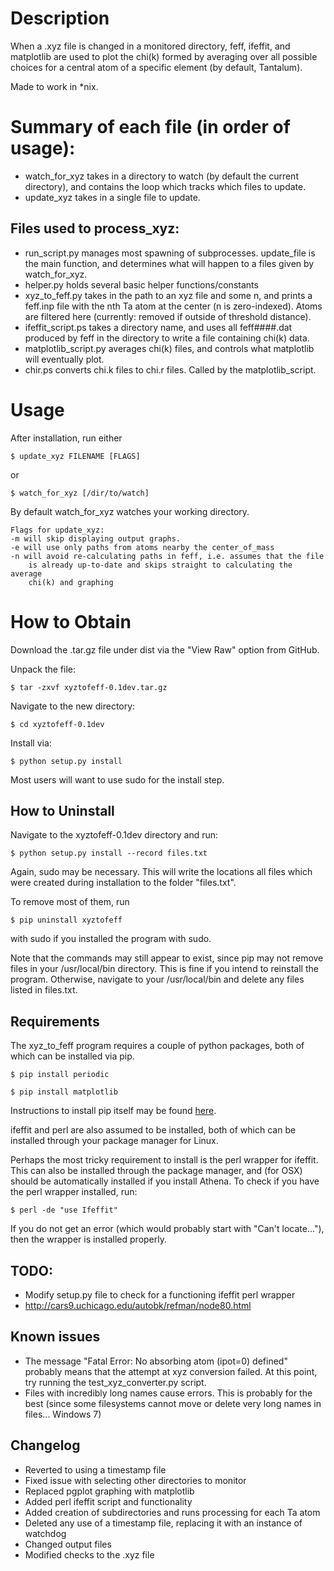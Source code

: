 Description
===========

When a .xyz file is changed in a monitored directory, feff, ifeffit, and matplotlib are used to plot the chi(k) formed by averaging over all possible choices for a central atom of a specific element (by default, Tantalum).  

Made to work in \*nix.

Summary of each file (in order of usage):
==================
- watch\_for\_xyz takes in a directory to watch (by default the current directory), and contains the loop which tracks which files to update.  
- update\_xyz takes in a single file to update.

Files used to process\_xyz:
---------------
- run\_script.py manages most spawning of subprocesses.  update\_file is the main function, and determines what will happen to a files given by watch\_for\_xyz.
- helper.py holds several basic helper functions/constants
- xyz\_to\_feff.py takes in the path to an xyz file and some n, and prints a feff.inp file with the nth Ta atom at the center (n is zero-indexed).  Atoms are filtered here (currently: removed if outside of threshold distance).
- ifeffit\_script.ps takes a directory name, and uses all feff####.dat produced by feff in the directory to write a file containing chi(k) data.  
- matplotlib\_script.py averages chi(k) files, and controls what matplotlib will eventually plot.
- chir.ps converts chi.k files to chi.r files.  Called by the matplotlib\_script.

Usage
=====

After installation, run either 

    $ update_xyz FILENAME [FLAGS]

or 

    $ watch_for_xyz [/dir/to/watch]

By default watch\_for\_xyz watches your working directory.  

    Flags for update_xyz:
    -m will skip displaying output graphs.
    -e will use only paths from atoms nearby the center_of_mass 
    -n will avoid re-calculating paths in feff, i.e. assumes that the file 
        is already up-to-date and skips straight to calculating the average
        chi(k) and graphing

How to Obtain
===========
Download the .tar.gz file under dist via the "View Raw" option from GitHub.

Unpack the file:

    $ tar -zxvf xyztofeff-0.1dev.tar.gz

Navigate to the new directory:

    $ cd xyztofeff-0.1dev

Install via:

    $ python setup.py install 

Most users will want to use sudo for the install step.

How to Uninstall
-------------
Navigate to the xyztofeff-0.1dev directory and run:

    $ python setup.py install --record files.txt

Again, sudo may be necessary.  This will write the locations all files which were created during installation to the folder "files.txt".  

To remove most of them, run 

    $ pip uninstall xyztofeff

with sudo if you installed the program with sudo.

Note that the commands may still appear to exist, since pip may not remove files in your /usr/local/bin directory.  This is fine if you intend to reinstall the program.  Otherwise, navigate to your /usr/local/bin and delete any files listed in files.txt.

Requirements
------------
The xyz\_to\_feff program requires a couple of python packages, both of which can be installed via pip. 

    $ pip install periodic

    $ pip install matplotlib

Instructions to install pip itself may be found [here](http://pip.readthedocs.org/en/latest/installing.html).

ifeffit and perl are also assumed to be installed, both of which can be installed through your package manager for Linux.  

Perhaps the most tricky requirement to install is the perl wrapper for ifeffit.  This can also be installed through the package manager, and (for OSX) should be automatically installed if you install Athena.  To check if you have the perl wrapper installed, run: 

    $ perl -de "use Ifeffit"

If you do not get an error (which would probably start with "Can't locate..."), then the wrapper is installed properly.  

TODO:
----
- Modify setup.py file to check for a functioning ifeffit perl wrapper
- http://cars9.uchicago.edu/autobk/refman/node80.html

Known issues
----
- The message "Fatal Error: No absorbing atom (ipot=0) defined" probably means that the attempt at xyz conversion failed.  At this point, try running the test\_xyz\_converter.py script.
- Files with incredibly long names cause errors.  This is probably for the best (since some filesystems cannot move or delete very long names in files... Windows 7)

Changelog 
----
- Reverted to using a timestamp file
- Fixed issue with selecting other directories to monitor
- Replaced pgplot graphing with matplotlib
- Added perl ifeffit script and functionality
- Added creation of subdirectories and runs processing for each Ta atom
- Deleted any use of a timestamp file, replacing it with an instance of watchdog
- Changed output files
- Modified checks to the .xyz file
